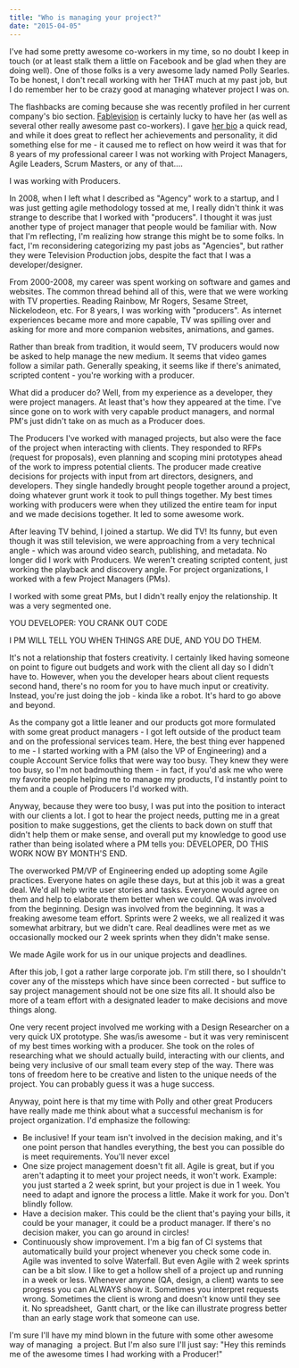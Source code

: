 ```yaml
---
title: "Who is managing your project?"
date: "2015-04-05"
---
```


I've had some pretty awesome co-workers in my time, so no doubt I keep in touch (or at least stalk them a little on Facebook and be glad when they are doing well). One of those folks is a very awesome lady named Polly Searles. To be honest, I don't recall working with her THAT much at my past job, but I do remember her to be crazy good at managing whatever project I was on.

The flashbacks are coming because she was recently profiled in her current company's bio section. [Fablevision](http://www.fablevisionstudios.com/) is certainly lucky to have her (as well as several other really awesome past co-workers). I gave [her bio](http://www.fablevisionstudios.com/blog/2015/3/27/fablefriday-polly-searles-producer) a quick read, and while it does great to reflect her achievements and personality, it did something else for me - it caused me to reflect on how weird it was that for 8 years of my professional career I was not working with Project Managers, Agile Leaders, Scrum Masters, or any of that....

I was working with Producers.

In 2008, when I left what I described as "Agency" work to a startup, and I was just getting agile methodology tossed at me, I really didn't think it was strange to describe that I worked with "producers". I thought it was just another type of project manager that people would be familiar with. Now that I'm reflecting, I'm realizing how strange this might be to some folks. In fact, I'm reconsidering categorizing my past jobs as "Agencies", but rather they were Television Production jobs, despite the fact that I was a developer/designer.

From 2000-2008, my career was spent working on software and games and websites. The common thread behind all of this, were that we were working with TV properties. Reading Rainbow, Mr Rogers, Sesame Street, Nickelodeon, etc. For 8 years, I was working with "producers". As internet experiences became more and more capable, TV was spilling over and asking for more and more companion websites, animations, and games.

Rather than break from tradition, it would seem, TV producers would now be asked to help manage the new medium. It seems that video games follow a similar path. Generally speaking, it seems like if there's animated, scripted content - you're working with a producer.

What did a producer do? Well, from my experience as a developer, they were project managers. At least that's how they appeared at the time. I've since gone on to work with very capable product managers, and normal PM's just didn't take on as much as a Producer does.

The Producers I've worked with managed projects, but also were the face of the project when interacting with clients. They responded to RFPs (request for proposals), even planning and scoping mini prototypes ahead of the work to impress potential clients. The producer made creative decisions for projects with input from art directors, designers, and developers. They single handedly brought people together around a project, doing whatever grunt work it took to pull things together. My best times working with producers were when they utilized the entire team for input and we made decisions together. It led to some awesome work.

After leaving TV behind, I joined a startup. We did TV! Its funny, but even though it was still television, we were approaching from a very technical angle - which was around video search, publishing, and metadata. No longer did I work with Producers. We weren't creating scripted content, just working the playback and discovery angle. For project organizations, I worked with a few Project Managers (PMs).

I worked with some great PMs, but I didn't really enjoy the relationship. It was a very segmented one.

YOU DEVELOPER: YOU CRANK OUT CODE

I PM WILL TELL YOU WHEN THINGS ARE DUE, AND YOU DO THEM.

It's not a relationship that fosters creativity. I certainly liked having someone on point to figure out budgets and work with the client all day so I didn't have to. However, when you the developer hears about client requests second hand, there's no room for you to have much input or creativity. Instead, you're just doing the job - kinda like a robot. It's hard to go above and beyond.

As the company got a little leaner and our products got more formulated with some great product managers - I got left outside of the product team and on the professional services team. Here, the best thing ever happened to me - I started working with a PM (also the VP of Engineering) and a couple Account Service folks that were way too busy. They knew they were too busy, so I'm not badmouthing them - in fact, if you'd ask me who were my favorite people helping me to manage my products, I'd instantly point to them and a couple of Producers I'd worked with.

Anyway, because they were too busy, I was put into the position to interact with our clients a lot. I got to hear the project needs, putting me in a great position to make suggestions, get the clients to back down on stuff that didn't help them or make sense, and overall put my knowledge to good use rather than being isolated where a PM tells you: DEVELOPER, DO THIS WORK NOW BY MONTH'S END.

The overworked PM/VP of Engineering ended up adopting some Agile practices. Everyone hates on agile these days, but at this job it was a great deal. We'd all help write user stories and tasks. Everyone would agree on them and help to elaborate them better when we could. QA was involved from the beginning. Design was involved from the beginning. It was a freaking awesome team effort. Sprints were 2 weeks, we all realized it was somewhat arbitrary, but we didn't care. Real deadlines were met as we occasionally mocked our 2 week sprints when they didn't make sense.

We made Agile work for us in our unique projects and deadlines.

After this job, I got a rather large corporate job. I'm still there, so I shouldn't cover any of the missteps which have since been corrected - but suffice to say project management should not be one size fits all. It should also be more of a team effort with a designated leader to make decisions and move things along.

One very recent project involved me working with a Design Researcher on a very quick UX prototype. She was/is awesome - but it was very reminiscent of my best times working with a producer. She took on the roles of researching what we should actually build, interacting with our clients, and being very inclusive of our small team every step of the way. There was tons of freedom here to be creative and listen to the unique needs of the project. You can probably guess it was a huge success.

Anyway, point here is that my time with Polly and other great Producers have really made me think about what a successful mechanism is for project organization. I'd emphasize the following:

- Be inclusive! If your team isn't involved in the decision making, and it's one point person that handles everything, the best you can possible do is meet requirements. You'll never excel
- One size project management doesn't fit all. Agile is great, but if you aren't adapting it to meet your project needs, it won't work. Example: you just started a 2 week sprint, but your project is due in 1 week. You need to adapt and ignore the process a little. Make it work for you. Don't blindly follow.
- Have a decision maker. This could be the client that's paying your bills, it could be your manager, it could be a product manager. If there's no decision maker, you can go around in circles!
- Continuously show improvement. I'm a big fan of CI systems that automatically build your project whenever you check some code in. Agile was invented to solve Waterfall. But even Agile with 2 week sprints can be a bit slow. I like to get a hollow shell of a project up and running in a week or less. Whenever anyone (QA, design, a client) wants to see progress you can ALWAYS show it. Sometimes you interpret requests wrong. Sometimes the client is wrong and doesn't know until they see it. No spreadsheet,  Gantt chart, or the like can illustrate progress better than an early stage work that someone can use.

I'm sure I'll have my mind blown in the future with some other awesome way of managing  a project. But I'm also sure I'll just say: "Hey this reminds me of the awesome times I had working with a Producer!"
